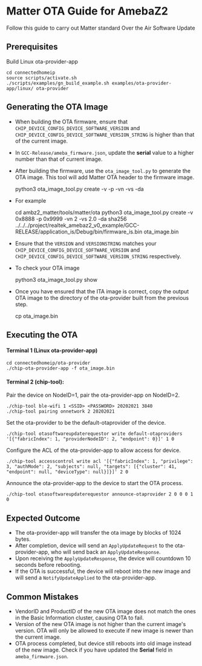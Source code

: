 # Matter OTA Guide for AmebaZ2

Follow this guide to carry out Matter standard Over the Air Software Update

## Prerequisites

Build Linux ota-provider-app

    cd connectedhomeip
    source scripts/activate.sh
    ./scripts/examples/gn_build_example.sh examples/ota-provider-app/linux/ ota-provider

## Generating the OTA Image

- When building the OTA firmware, ensure that `CHIP_DEVICE_CONFIG_DEVICE_SOFTWARE_VERSION` and `CHIP_DEVICE_CONFIG_DEVICE_SOFTWARE_VERSION_STRING` is higher than that of the current image.
- In `GCC-Release/ameba_firmware.json`, update the **serial** value to a higher number than that of current image.
- After building the firmware, use the `ota_image_tool.py` to generate the OTA image. This tool will add Matter OTA header to the firmware image.

    python3 ota_image_tool.py create -v <VENDORID> -p <PRODUCTID> -vn <VERSION> -vs <VERSIONSTRING> -da <DIGESTALGO> <path to firmware> <output ota image>

- For example

    cd ambz2_matter/tools/matter/ota
    python3 ota_image_tool.py create -v 0x8888 -p 0x9999 -vn 2 -vs 2.0 -da sha256 ../../../project/realtek_amebaz2_v0_example/GCC-RELEASE/application_is/Debug/bin/firmware_is.bin ota_image.bin

- Ensure that the `VERSION` and `VERSIONSTRING` matches your `CHIP_DEVICE_CONFIG_DEVICE_SOFTWARE_VERSION` and `CHIP_DEVICE_CONFIG_DEVICE_SOFTWARE_VERSION_STRING` respectively.
- To check your OTA image

    python3 ota_image_tool.py show <ota image>

- Once you have ensured that the ITA image is correct, copy the output OTA image to the directory of the ota-provider built from the previous step.

    cp ota_image.bin <path to the ota-provider directory>

## Executing the OTA

#### Terminal 1 (Linux ota-provider-app)

    cd connectedhomeip/ota-provider
    ./chip-ota-provider-app -f ota_image.bin

#### Terminal 2 (chip-tool): 

Pair the device on NodeID=1, pair the ota-provider-app on NodeID=2.

    ./chip-tool ble-wifi 1 <SSID> <PASSWORD> 20202021 3840
    ./chip-tool pairing onnetwork 2 20202021

Set the ota-provider to be the default-otaprovider of the device.

    ./chip-tool otasoftwareupdaterequestor write default-otaproviders '[{"fabricIndex": 1, "providerNodeID": 2, "endpoint": 0}]' 1 0

Configure the ACL of the ota-provider-app to allow access for device.

    ./chip-tool accesscontrol write acl '[{"fabricIndex": 1, "privilege": 3, "authMode": 2, "subjects": null, "targets": [{"cluster": 41, "endpoint": null, "deviceType": null}]}]' 2 0

Announce the ota-provider-app to the device to start the OTA process.

    ./chip-tool otasoftwareupdaterequestor announce-otaprovider 2 0 0 0 1 0

## Expected Outcome

- The ota-provider-app will transfer the ota image by blocks of 1024 bytes.
- After completion, device will send an `ApplyUpdateRequest` to the ota-provider-app, who will send back an `ApplyUpdateResponse`.
- Upon receiving the `ApplyUpdateResponse`, the device will countdown 10 seconds before rebooting.
- If the OTA is successful, the device will reboot into the new image and will send a `NotifyUpdateApplied` to the ota-provider-app. 

## Common Mistakes

- VendorID and ProductID of the new OTA image does not match the ones in the Basic Information cluster, causing OTA to fail.
- Version of the new OTA image is not higher than the current image's version. OTA will only be allowed to execute if new image is newer than the current image.
- OTA process completed, but device still reboots into old image instead of the new image. Check if you have updated the **Serial** field in `ameba_firmware.json`.
